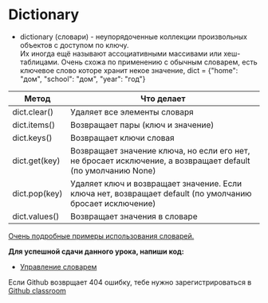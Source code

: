 # Dictionary
- dictionary (словари) - неупорядоченные коллекции произвольных объектов с доступом по ключу.    
Их иногда ещё называют ассоциативными массивами или хеш-таблицами. Очень схожа по применению с обычным словарем, есть ключевое слово которе хранит некое значение, dict = {"home": "дом", "school": "дом", "year": "год"}


| Метод  | Что делает  |
|---|---|
| dict.clear()  | Удаляет все элементы словаря |
| dict.items()  | Возвращает пары (ключ и значение) |
| dict.keys()  | Возвращает ключи словая  |
| dict.get(key) | Возвращает значение ключа, но если его нет, не бросает исключение, а возвращает default (по умолчанию None) |
| dict.pop(key)  | Удаляет ключ и возвращает значение. Если ключа нет, возвращает default (по умолчанию бросает исключение)  |
| dict.values()  | Возвращает значения в словаре |


<a href="https://www.programiz.com/python-programming/dictionary" target="_blank">Очень подробные примеры использования словарей.</a>   


**Для успешной сдачи данного урока, напиши код:** 

- <a href="https://github.com/alem-classroom/student-python-introduction-sakenism/blob/master/dict/dicts.py">Управление словарем</a>   

Если Github возврщает 404 ошибку, тебе нужно зарегистрироваться в <a href="https://classroom.github.com/a/c9J3nA9U">Github classroom</a>   
